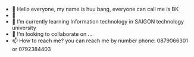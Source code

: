 - 👋 Hello everyone, my name is huu bang, everyone can call me is BK
- 👀 
- 🌱 I’m currently learning Information technology in SAIGON technology university
- 💞️ I’m looking to collaborate on ...
- 📫 How to reach me?   you can reach me by number phone: 0879066301 or 0792384403

<!---
bang-ka/bang-ka is a ✨ special ✨ repository because its `README.md` (this file) appears on your GitHub profile.
You can click the Preview link to take a look at your changes.
--->
